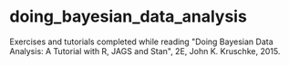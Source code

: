 # doing_bayesian_data_analysis
Exercises and tutorials completed while reading "Doing Bayesian Data Analysis: A Tutorial with R, JAGS and Stan", 2E, John K. Kruschke, 2015.

